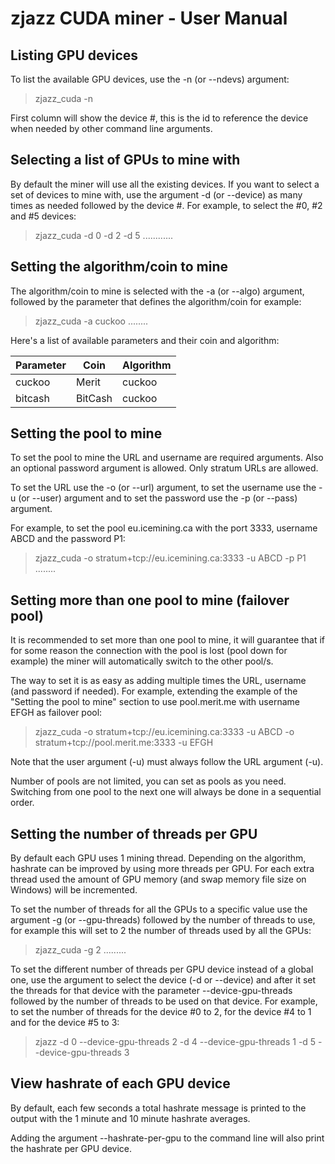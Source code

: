# zjazz CUDA miner - User Manual #

## Listing  GPU devices ##

To list the available GPU devices, use the -n (or --ndevs) argument:

> zjazz_cuda -n

First column will show the device #, this is the id to reference the device when needed by other command line arguments.

## Selecting a list of GPUs to mine with

By default the miner will use all the existing devices. If you want to select a set of devices to mine with, use the argument -d (or --device) as many times as needed followed by the device #. For example, to select the #0, #2 and #5 devices:

> zjazz_cuda -d 0 -d 2 -d 5 ............

## Setting the algorithm/coin to mine ##

The algorithm/coin to mine is selected with the -a (or --algo) argument, followed by the parameter that defines the algorithm/coin for example:

> zjazz_cuda -a cuckoo ........

Here's a list of available parameters and their coin and algorithm:

| Parameter | Coin    | Algorithm |
| --------- | ------- | --------- |
| cuckoo    | Merit   | cuckoo    |
| bitcash   | BitCash | cuckoo    |

## Setting the pool to mine

To set the pool to mine the URL and username are required arguments. Also an optional password argument is allowed. Only stratum URLs are allowed.

To set the URL use  the -o (or --url) argument, to set the username use the -u (or --user) argument and to set the password use the -p (or --pass) argument.

For example, to set the pool eu.icemining.ca with the port 3333, username ABCD and the password P1:

> zjazz_cuda -o stratum+tcp://eu.icemining.ca:3333 -u ABCD -p P1 ........

## Setting more than one pool to mine (failover pool)

It is recommended to set more than one pool to mine, it will guarantee that if for some reason the connection with the pool is lost (pool down for example) the miner will automatically switch to the other pool/s.

The way to set it is as easy as adding multiple times the URL, username (and password if needed). For example, extending the example of the "Setting the pool to mine" section to use pool.merit.me with username EFGH as failover pool:

> zjazz_cuda -o stratum+tcp://eu.icemining.ca:3333 -u ABCD -o stratum+tcp://pool.merit.me:3333 -u EFGH

Note that the user argument (-u) must always follow the URL argument (-u).

Number of pools are not limited, you can set as pools as you need. Switching from one pool to the next one will always be done in a sequential order.

## Setting the number of threads per GPU

By default each GPU uses 1 mining thread. Depending on the algorithm, hashrate can be improved by using more threads per GPU. For each extra thread used the amount of GPU memory (and swap memory file size on Windows) will be incremented.

To set the number of threads for all the GPUs to a specific value use the argument -g (or --gpu-threads) followed by the number of threads to use, for example this will set to 2 the number of threads used by all the GPUs:

> zjazz_cuda -g 2 .........

To set the different number of threads per GPU device instead of a global one, use the argument to select the device (-d or --device) and after it set the threads for that device with the parameter --device-gpu-threads followed by the number of threads to be used on that device. For example, to set the number of threads for the device #0 to 2, for the device #4 to 1 and for the device  #5 to 3:

> zjazz -d 0 --device-gpu-threads 2 -d 4 --device-gpu-threads 1 -d 5 --device-gpu-threads 3

## View hashrate of each GPU device

By default, each few seconds a total hashrate message is printed to the output with the 1 minute and 10 minute hashrate averages.

Adding the argument --hashrate-per-gpu to the command line will also print the hashrate per GPU device.



